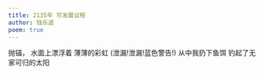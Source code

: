 ```yaml
---
title: 2135年 可发展议程
author: 钱乐遥
poem: true
---
```


抛锚，
水面上漂浮着
薄薄的彩虹
(泄漏!泄漏!蓝色警告!)
从中我扔下鱼饵
钓起了无家可归的太阳

